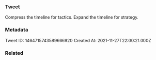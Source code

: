 ### Tweet
Compress the timeline for tactics.
Expand the timeline for strategy.

### Metadata
Tweet ID: 1464715743589666820
Created At: 2021-11-27T22:00:21.000Z

### Related

